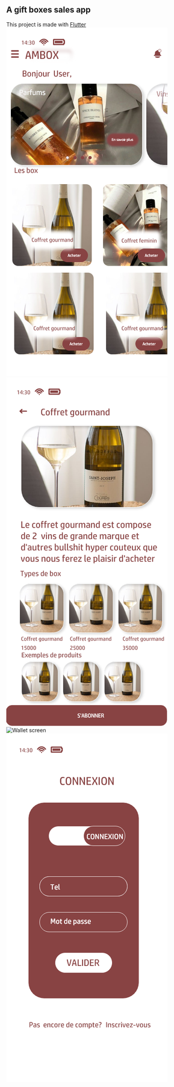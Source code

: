 ## A gift boxes sales app
This project is made with [Flutter](https://docs.flutter.dev/)
![Home screen](https://github.com/nickAP02/am_box/blob/nickAp02/assets/screenshots/home.png) ![Checkout screen](https://github.com/nickAP02/am_box/blob/nickAp02/assets/screenshots/checkout.png) ![Wallet screen](https://github.com/nickAP02/am_box/blob/nickAp02/assets/screenshots/assets/wallet.png)
![Login screen](https://github.com/nickAP02/am_box/blob/nickAp02/assets/screenshots/login.png)
